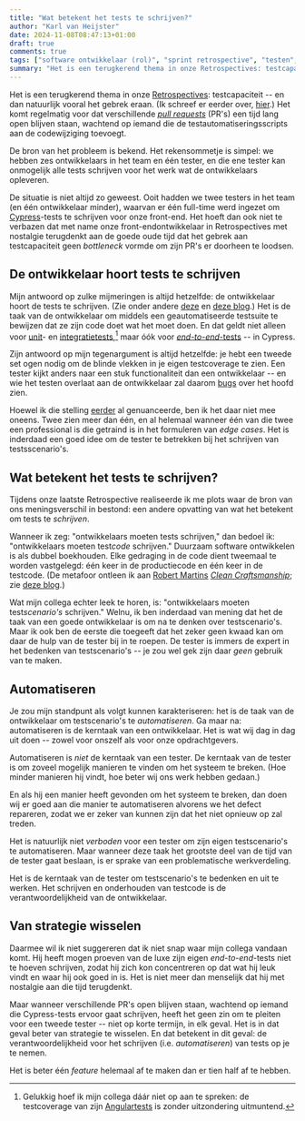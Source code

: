 ```yaml
---
title: "Wat betekent het tests te schrijven?"
author: "Karl van Heijster"
date: 2024-11-08T08:47:13+01:00
draft: true
comments: true
tags: ["software ontwikkelaar (rol)", "sprint retrospective", "testen", "verantwoordelijkheid"]
summary: "Het is een terugkerend thema in onze Retrospectives: testcapaciteit -- en dan natuurlijk vooral het gebrek eraan. Het komt regelmatig voor dat verschillende *pull requests* een tijd lang open blijven staan, wachtend op iemand die de testautomatiseringsscripts aan de codewijziging toevoegt."
---
```


Het is een terugkerend thema in onze [Retrospectives](/tags/sprint-retrospective/ "Blogs met de tag 'sprint retrospective'"): testcapaciteit -- en dan natuurlijk vooral het gebrek eraan. (Ik schreef er eerder over, [hier](/blog/24/05/waarom-testen-testers/ "'Waarom testen testers?'").) Het komt regelmatig voor dat verschillende [*pull requests*](/tags/pull-requests/ "Blogs met de tag 'pull requests'") (PR's) een tijd lang open blijven staan, wachtend op iemand die de testautomatiseringsscripts aan de codewijziging toevoegt.


De bron van het probleem is bekend. Het rekensommetje is simpel: we hebben zes ontwikkelaars in het team en één tester, en die ene tester kan onmogelijk alle tests schrijven voor het werk wat de ontwikkelaars opleveren.


De situatie is niet altijd zo geweest. Ooit hadden we twee testers in het team (en één ontwikkelaar minder), waarvan er één full-time werd ingezet om [Cypress](https://www.cypress.io/)-tests te schrijven voor onze front-end. Het hoeft dan ook niet te verbazen dat met name onze front-endontwikkelaar in Retrospectives met nostalgie terugdenkt aan de goede oude tijd dat het gebrek aan testcapaciteit geen *bottleneck* vormde om zijn PR's er doorheen te loodsen.


## De ontwikkelaar hoort tests te schrijven


Mijn antwoord op zulke mijmeringen is altijd hetzelfde: de ontwikkelaar hoort de tests te schrijven. (Zie onder andere [deze](/blog/23/09/drie-vragen-die-elk-pull-request-moet-beantwoorden/ "'Drie vragen die elk pull request moet beantwoorden'") en [deze blog](/blog/24/07/goede-code-is-geteste-code/ "'Goede code is geteste code'").) Het is de taak van de ontwikkelaar om middels een geautomatiseerde testsuite te bewijzen dat ze zijn code doet wat het moet doen. En dat geldt niet alleen voor [unit](/tags/unit-tests/ "Blogs met de tag 'unit tests'")- en [integratietests](/tags/integratietests/ "Blogs met de tag 'integratietests'"),[^1] maar óók voor [*end-to-end*-tests](/tags/end-to-end-tests/ "Blogs met de tag 'end to end tests'") -- in Cypress.


Zijn antwoord op mijn tegenargument is altijd hetzelfde: je hebt een tweede set ogen nodig om de blinde vlekken in je eigen testcoverage te zien. Een tester kijkt anders naar een stuk functionaliteit dan een ontwikkelaar -- en wie het testen overlaat aan de ontwikkelaar zal daarom [bugs](/tags/bugs/ "Blogs met de tag 'bugs'") over het hoofd zien.


Hoewel ik die stelling [eerder](/blog/24/05/waarom-testen-testers/ "'Waarom testen testers?'") al genuanceerde, ben ik het daar niet mee oneens. Twee zien meer dan één, en al helemaal wanneer één van die twee een professional is die getraind is in het formuleren van *edge cases*. Het is inderdaad een goed idee om de tester te betrekken bij het schrijven van testsscenario's.


## Wat betekent het tests te schrijven?


Tijdens onze laatste Retrospective realiseerde ik me plots waar de bron van ons meningsverschil in bestond: een andere opvatting van wat het betekent om tests te *schrijven*.


Wanneer ik zeg: "ontwikkelaars moeten tests schrijven," dan bedoel ik: "ontwikkelaars moeten test*code* schrijven." Duurzaam software ontwikkelen is als dubbel boekhouden. Elke gedraging in de code dient tweemaal te worden vastgelegd: één keer in de productiecode en één keer in de testcode. (De metafoor ontleen ik aan [Robert Martins](https://en.wikipedia.org/wiki/Robert_C._Martin) [*Clean Craftsmanship*](https://www.pearson.com/en-us/subject-catalog/p/clean-craftsmanship-disciplines-standards-and-ethics/P200000009529/9780136915713); zie [deze blog](/blog/24/07/goede-code-is-geteste-code/ "'Goede code is geteste code'").)


Wat mijn collega echter leek te horen, is: "ontwikkelaars moeten test*scenario's* schrijven." Welnu, ik ben inderdaad van mening dat het de taak van een goede ontwikkelaar is om na te denken over testscenario's. Maar ik ook ben de eerste die toegeeft dat het zeker geen kwaad kan om daar de hulp van de tester bij in te roepen. De tester is immers de expert in het bedenken van testscenario's -- je zou wel gek zijn daar *geen* gebruik van te maken.


## Automatiseren


Je zou mijn standpunt als volgt kunnen karakteriseren: het is de taak van de ontwikkelaar om testscenario's te *automatiseren*. Ga maar na: automatiseren is de kerntaak van een ontwikkelaar. Het is wat wij dag in dag uit doen -- zowel voor onszelf als voor onze opdrachtgevers. 


Automatiseren is *niet* de kerntaak van een tester. De kerntaak van de tester is om zoveel mogelijk manieren te vinden om het systeem te breken. (Hoe minder manieren hij vindt, hoe beter wij ons werk hebben gedaan.)


En als hij een manier heeft gevonden om het systeem te breken, dan doen wij er goed aan die manier te automatiseren alvorens we het defect repareren, zodat we er zeker van kunnen zijn dat het niet opnieuw op zal treden.


Het is natuurlijk niet *verboden* voor een tester om zijn eigen testscenario's te automatiseren. Maar wanneer deze taak het grootste deel van de tijd van de tester gaat beslaan, is er sprake van een problematische werkverdeling. 


Het is de kerntaak van de tester om testscenario's te bedenken en uit te werken. Het schrijven en onderhouden van testcode is de verantwoordelijkheid van de ontwikkelaar. 


## Van strategie wisselen


Daarmee wil ik niet suggereren dat ik niet snap waar mijn collega vandaan komt. Hij heeft mogen proeven van de luxe zijn eigen *end-to-end*-tests niet te hoeven schrijven, zodat hij zich kon concentreren op dat wat hij leuk vindt en waar hij ook goed in is. Het is niet meer dan menselijk dat hij met nostalgie aan die tijd terugdenkt.


Maar wanneer verschillende PR's open blijven staan, wachtend op iemand die Cypress-tests ervoor gaat schrijven, heeft het geen zin om te pleiten voor een tweede tester -- niet op korte termijn, in elk geval. Het is in dat geval beter van strategie te wisselen. En dat betekent in dit geval: de verantwoordelijkheid voor het schrijven (i.e. *automatiseren*) van tests op je te nemen. 


Het is beter één *feature* helemaal af te maken dan er tien half af te hebben. 


[^1]: Gelukkig hoef ik mijn collega dáár niet op aan te spreken: de testcoverage van zijn [Angulartests](/blog/22/02/de-leercurve-van-angulartests-beklimmen-deel-2/ "'De leercurve van Angulartests beklimmen - deel 2: Van integratie- naar unit tests'") is zonder uitzondering uitmuntend.
